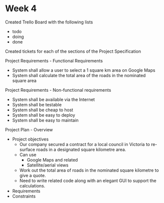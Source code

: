 # Week 4

Created Trello Board with the following lists
* todo
* doing
* done

Created tickets for each of the sections of the Project Specification

Project Requirements - Functional Requirements
* System shall allow a user to select a 1 square km area on Google Maps
* System shall calculate the total area of the roads in the nominated square area

Project Requirements - Non-functional requirements
* System shall be available via the Internet
* System shall be testable
* System shall be cheap to host
* System shall be easy to deploy
* System shall be easy to maintain

Project Plan - Overview
* Project objectives
  * Our company secured a contract for a local council in Victoria to re-surface roads in a designated square kilometre area.
  * Can use
    * Google Maps and related
    * Satellite/aerial views
  * Work out the total area of roads in the nominated square kilometre to give a quote.
  * Need to write related code along with an elegant GUI to support the calculations.
* Requirements
* Constraints
